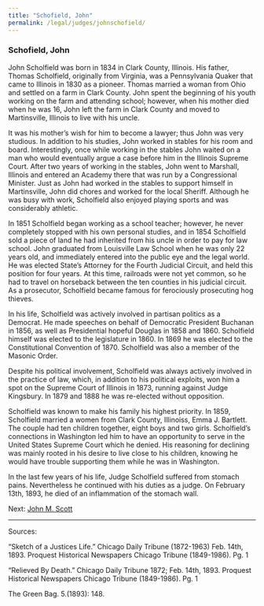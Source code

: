 ```yaml
---
title: "Schofield, John"
permalink: /legal/judges/johnschofield/
---
```


### Schofield, John

John Scholfield was born in 1834 in Clark County, Illinois. His father, Thomas Scholfield, originally from Virginia, was a Pennsylvania Quaker that came to Illinois in 1830 as a pioneer. Thomas married a woman from Ohio and settled on a farm in Clark County. John spent the beginning of his youth working on the farm and attending school; however, when his mother died when he was 16, John left the farm in Clark County and moved to Martinsville, Illinois to live with his uncle. 

It was his mother’s wish for him to become a lawyer; thus John was very studious. In addition to his studies, John worked in stables for his room and board. Interestingly, once while working in the stables John waited on a man who would eventually argue a case before him in the Illinois Supreme Court. After two years of working in the stables, John went to Marshall, Illinois and entered an Academy there that was run by a Congressional Minister. Just as John had worked in the stables to support himself in Martinsville, John did chores and worked for the local Sheriff. Although he was busy with work, Scholfield also enjoyed playing sports and was considerably athletic.

In 1851 Scholfield began working as a school teacher; however, he never completely stopped with his own personal studies, and in 1854 Scholfield sold a piece of land he had inherited from his uncle in order to pay for law school. John graduated from Louisville Law School when he was only 22 years old, and immediately entered into the public eye and the legal world. He was elected State’s Attorney for the Fourth Judicial Circuit, and held this position for four years. At this time, railroads were not yet common, so he had to travel on horseback between the ten counties in his judicial circuit. As a prosecutor, Scholfield became famous for ferociously prosecuting hog thieves. 

In his life, Scholfield was actively involved in partisan politics as a Democrat. He made speeches on behalf of Democratic President Buchanan in 1856, as well as Presidential hopeful Douglas in 1858 and 1860. Scholfield himself was elected to the legislature in 1860. In 1869 he was elected to the Constitutional Convention of 1870. Scholfield was also a member of the Masonic Order. 

Despite his political involvement, Scholfield was always actively involved in the practice of law, which, in addition to his political exploits, won him a spot on the Supreme Court of Illinois in 1873, running against Judge Kingsbury. In 1879 and 1888 he was re-elected without opposition. 

Scholfield was known to make his family his highest priority. In 1859, Scholfield married a women from Clark County, Illinoiss, Emma J. Bartlett. The couple had ten children together, eight boys and two girls. Scholfield’s connections in Washington led him to have an opportunity to serve in the United States Supreme Court which he denied. His reasoning for declining was mainly rooted in his desire to live close to his children, knowing he would have trouble supporting them while he was in Washington. 

In the last few years of his life, Judge Scholfield suffered from stomach pains. Nevertheless he continued with his duties as a judge. On February 13th, 1893, he died of an inflammation of the stomach wall. 

Next:   [John M. Scott](/legal/judges/johnmscott/)

---
Sources:

“Sketch of a Justices Life.” Chicago Daily Tribune (1872-1963) Feb. 14th, 1893. Proquest Historical Newspapers Chicago Tribune (1849-1986). Pg. 1

“Relieved By Death.” Chicago Daily Tribune 1872; Feb. 14th, 1893. Proquest Historical Newspapers Chicago Tribune (1849-1986). Pg. 1

The Green Bag. 5.(1893): 148.